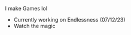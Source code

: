 I make Games lol

- Currently working on Endlessness (07/12/23)
- Watch the magic
<!---
Synxpsismakesgames/Synxpsismakesgames is a ✨ special ✨ repository because its `README.md` (this file) appears on your GitHub profile.
You can click the Preview link to take a look at your changes.
--->
